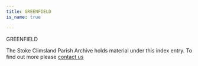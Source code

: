 ```yaml
---
title: GREENFIELD
is_name: true

---
```


GREENFIELD


The Stoke Climsland Parish Archive holds material under this index entry. To find out more please [contact us](/contact/)
